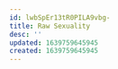 ```yaml
---
id: lwbSpEr13tR0PILA9vbg-
title: Raw Sexuality
desc: ''
updated: 1639759645945
created: 1639759645945
---
```


